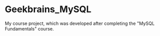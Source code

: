 # Geekbrains_MySQL
My course project, which was developed after completing the "MySQL Fundamentals" course.
